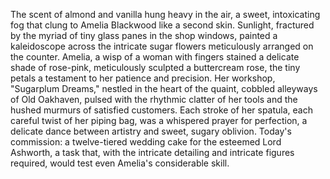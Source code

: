 The scent of almond and vanilla hung heavy in the air, a sweet, intoxicating fog that clung to Amelia Blackwood like a second skin.  Sunlight, fractured by the myriad of tiny glass panes in the shop windows, painted a kaleidoscope across the intricate sugar flowers meticulously arranged on the counter.  Amelia, a wisp of a woman with fingers stained a delicate shade of rose-pink, meticulously sculpted a buttercream rose, the tiny petals a testament to her patience and precision.  Her workshop, "Sugarplum Dreams," nestled in the heart of the quaint, cobbled alleyways of Old Oakhaven, pulsed with the rhythmic clatter of her tools and the hushed murmurs of satisfied customers.  Each stroke of her spatula, each careful twist of her piping bag, was a whispered prayer for perfection, a delicate dance between artistry and sweet, sugary oblivion.  Today's commission: a twelve-tiered wedding cake for the esteemed Lord Ashworth, a task that, with the intricate detailing and intricate figures required, would test even Amelia's considerable skill.
